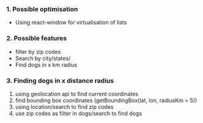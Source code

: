 ### 1. Possible optimisation
- Using react-window for virtualisation of lists

### 2. Possible features
- filter by zip codes
- Search by city/states/
- Find dogs in x km radius

### 3. Finding dogs in x distance radius
   1. using geolocation api to find current coordinates
   2. find bounding box coordinates (getBoundingBox(lat, lon, radiusKm = 5))
   3. using location/search to find zip codes
   4. use zip codes as filter in dogs/search to find dogs
     